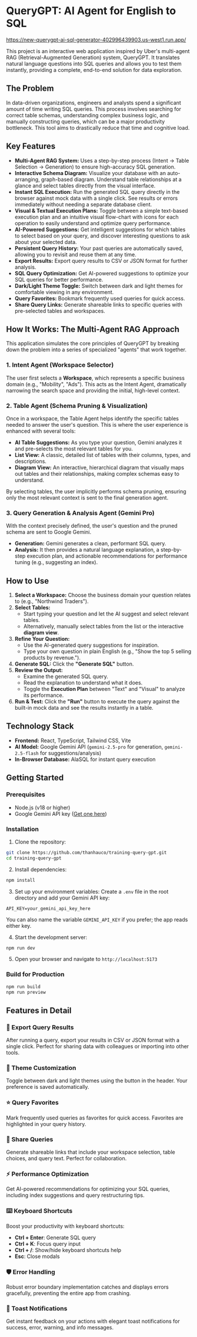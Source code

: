 # QueryGPT: AI Agent for English to SQL

https://new-querygpt-ai-sql-generator-402996439903.us-west1.run.app/

This project is an interactive web application inspired by Uber's multi-agent RAG (Retrieval-Augmented Generation) system, QueryGPT. It translates natural language questions into SQL queries and allows you to test them instantly, providing a complete, end-to-end solution for data exploration.

## The Problem
In data-driven organizations, engineers and analysts spend a significant amount of time writing SQL queries. This process involves searching for correct table schemas, understanding complex business logic, and manually constructing queries, which can be a major productivity bottleneck. This tool aims to drastically reduce that time and cognitive load.

## Key Features

*   **Multi-Agent RAG System:** Uses a step-by-step process (Intent -> Table Selection -> Generation) to ensure high-accuracy SQL generation.
*   **Interactive Schema Diagram:** Visualize your database with an auto-arranging, graph-based diagram. Understand table relationships at a glance and select tables directly from the visual interface.
*   **Instant SQL Execution:** Run the generated SQL query directly in the browser against mock data with a single click. See results or errors immediately without needing a separate database client.
*   **Visual & Textual Execution Plans:** Toggle between a simple text-based execution plan and an intuitive visual flow-chart with icons for each operation to easily understand and optimize query performance.
*   **AI-Powered Suggestions:** Get intelligent suggestions for which tables to select based on your query, and discover interesting questions to ask about your selected data.
*   **Persistent Query History:** Your past queries are automatically saved, allowing you to revisit and reuse them at any time.
*   **Export Results:** Export query results to CSV or JSON format for further analysis.
*   **SQL Query Optimization:** Get AI-powered suggestions to optimize your SQL queries for better performance.
*   **Dark/Light Theme Toggle:** Switch between dark and light themes for comfortable viewing in any environment.
*   **Query Favorites:** Bookmark frequently used queries for quick access.
*   **Share Query Links:** Generate shareable links to specific queries with pre-selected tables and workspaces.

## How It Works: The Multi-Agent RAG Approach

This application simulates the core principles of QueryGPT by breaking down the problem into a series of specialized "agents" that work together.

### 1. Intent Agent (Workspace Selector)
The user first selects a **Workspace**, which represents a specific business domain (e.g., "Mobility", "Ads"). This acts as the Intent Agent, dramatically narrowing the search space and providing the initial, high-level context.

### 2. Table Agent (Schema Pruning & Visualization)
Once in a workspace, the Table Agent helps identify the specific tables needed to answer the user's question. This is where the user experience is enhanced with several tools:
- **AI Table Suggestions:** As you type your question, Gemini analyzes it and pre-selects the most relevant tables for you.
- **List View:** A classic, detailed list of tables with their columns, types, and descriptions.
- **Diagram View:** An interactive, hierarchical diagram that visually maps out tables and their relationships, making complex schemas easy to understand.

By selecting tables, the user implicitly performs schema pruning, ensuring only the most relevant context is sent to the final generation agent.

### 3. Query Generation & Analysis Agent (Gemini Pro)
With the context precisely defined, the user's question and the pruned schema are sent to Google Gemini.
- **Generation:** Gemini generates a clean, performant SQL query.
- **Analysis:** It then provides a natural language explanation, a step-by-step execution plan, and actionable recommendations for performance tuning (e.g., suggesting an index).

## How to Use

1.  **Select a Workspace:** Choose the business domain your question relates to (e.g., "Northwind Traders").
2.  **Select Tables:**
    *   Start typing your question and let the AI suggest and select relevant tables.
    *   Alternatively, manually select tables from the list or the interactive **diagram view**.
3.  **Refine Your Question:**
    *   Use the AI-generated query suggestions for inspiration.
    *   Type your own question in plain English (e.g., "Show the top 5 selling products by revenue.").
4.  **Generate SQL:** Click the **"Generate SQL"** button.
5.  **Review the Output:**
    *   Examine the generated SQL query.
    *   Read the explanation to understand what it does.
    *   Toggle the **Execution Plan** between "Text" and "Visual" to analyze its performance.
6.  **Run & Test:** Click the **"Run"** button to execute the query against the built-in mock data and see the results instantly in a table.

## Technology Stack

-   **Frontend:** React, TypeScript, Tailwind CSS, Vite
-   **AI Model:** Google Gemini API (`gemini-2.5-pro` for generation, `gemini-2.5-flash` for suggestions/analysis)
-   **In-Browser Database:** AlaSQL for instant query execution

## Getting Started

### Prerequisites
- Node.js (v18 or higher)
- Google Gemini API key ([Get one here](https://ai.google.dev/))

### Installation

1. Clone the repository:
```bash
git clone https://github.com/thanhauco/training-query-gpt.git
cd training-query-gpt
```

2. Install dependencies:
```bash
npm install
```

3. Set up your environment variables:
Create a `.env` file in the root directory and add your Gemini API key:
```
API_KEY=your_gemini_api_key_here
```
You can also name the variable `GEMINI_API_KEY` if you prefer; the app reads either key.

4. Start the development server:
```bash
npm run dev
```

5. Open your browser and navigate to `http://localhost:5173`

### Build for Production

```bash
npm run build
npm run preview
```

## Features in Detail

### 🎯 Export Query Results
After running a query, export your results in CSV or JSON format with a single click. Perfect for sharing data with colleagues or importing into other tools.

### 🎨 Theme Customization
Toggle between dark and light themes using the button in the header. Your preference is saved automatically.

### ⭐ Query Favorites
Mark frequently used queries as favorites for quick access. Favorites are highlighted in your query history.

### 🔗 Share Queries
Generate shareable links that include your workspace selection, table choices, and query text. Perfect for collaboration.

### ⚡ Performance Optimization
Get AI-powered recommendations for optimizing your SQL queries, including index suggestions and query restructuring tips.

### ⌨️ Keyboard Shortcuts
Boost your productivity with keyboard shortcuts:
- **Ctrl + Enter**: Generate SQL query
- **Ctrl + K**: Focus query input
- **Ctrl + /**: Show/hide keyboard shortcuts help
- **Esc**: Close modals

### 🛡️ Error Handling
Robust error boundary implementation catches and displays errors gracefully, preventing the entire app from crashing.

### 🔔 Toast Notifications
Get instant feedback on your actions with elegant toast notifications for success, error, warning, and info messages.
